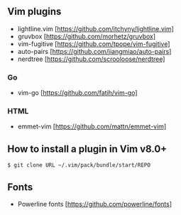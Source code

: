 ## Vim plugins

- lightline.vim [https://github.com/itchyny/lightline.vim]
- gruvbox [https://github.com/morhetz/gruvbox]
- vim-fugitive [https://github.com/tpope/vim-fugitive]
- auto-pairs [https://github.com/jiangmiao/auto-pairs]
- nerdtree [https://github.com/scrooloose/nerdtree]

### Go

- vim-go [https://github.com/fatih/vim-go]

### HTML

- emmet-vim [https://github.com/mattn/emmet-vim]

## How to install a plugin in Vim v8.0+

```
$ git clone URL ~/.vim/pack/bundle/start/REPO
```

## Fonts

- Powerline fonts [https://github.com/powerline/fonts]
